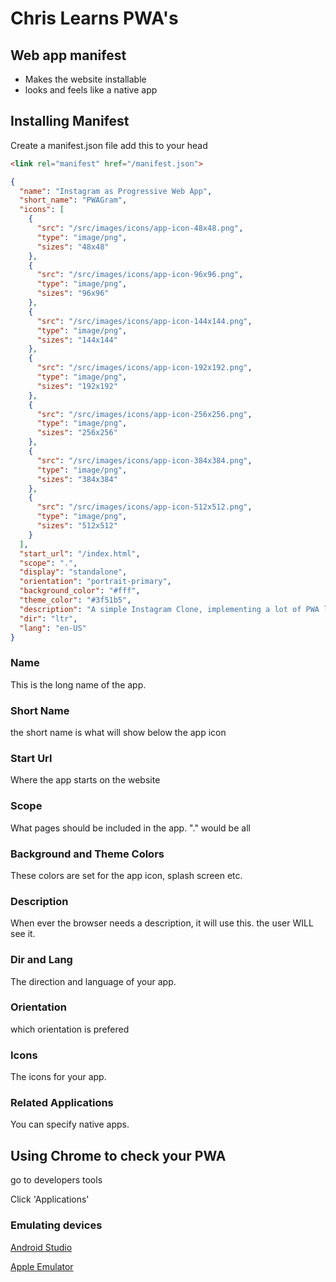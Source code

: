 # Chris Learns PWA's 

## Web app manifest 

* Makes the website installable 
* looks and feels like a native app

## Installing Manifest

Create a manifest.json file 
add this to your head

```html
<link rel="manifest" href="/manifest.json">
```

```json
{
  "name": "Instagram as Progressive Web App",
  "short_name": "PWAGram",
  "icons": [
    {
      "src": "/src/images/icons/app-icon-48x48.png",
      "type": "image/png",
      "sizes": "48x48"
    },
    {
      "src": "/src/images/icons/app-icon-96x96.png",
      "type": "image/png",
      "sizes": "96x96"
    },
    {
      "src": "/src/images/icons/app-icon-144x144.png",
      "type": "image/png",
      "sizes": "144x144"
    },
    {
      "src": "/src/images/icons/app-icon-192x192.png",
      "type": "image/png",
      "sizes": "192x192"
    },
    {
      "src": "/src/images/icons/app-icon-256x256.png",
      "type": "image/png",
      "sizes": "256x256"
    },
    {
      "src": "/src/images/icons/app-icon-384x384.png",
      "type": "image/png",
      "sizes": "384x384"
    },
    {
      "src": "/src/images/icons/app-icon-512x512.png",
      "type": "image/png",
      "sizes": "512x512"
    }
  ],
  "start_url": "/index.html",
  "scope": ".",
  "display": "standalone",
  "orientation": "portrait-primary",
  "background_color": "#fff",
  "theme_color": "#3f51b5",
  "description": "A simple Instagram Clone, implementing a lot of PWA love.",
  "dir": "ltr",
  "lang": "en-US"
}
```

### Name

This is the long name of the app. 


### Short Name

the short name is what will show below the app icon

### Start Url 

Where the app starts on the website

### Scope

What pages should be included in the app. "." would be all 

### Background and Theme Colors 

These colors are set for the app icon, splash screen etc.

### Description 

When ever the browser needs a description, it will use this. the user WILL see it. 

### Dir and Lang

The direction and language of your app. 

### Orientation

which orientation is prefered 

### Icons 

The icons for your app. 

### Related Applications

You can specify native apps. 


## Using Chrome to check your PWA

go to developers tools 

Click 'Applications' 

### Emulating devices

[Android Studio](https://developer.android.com/studio)

[Apple Emulator](https://developer.apple.com/documentation/xcode/running_your_app_in_the_simulator_or_on_a_device)


